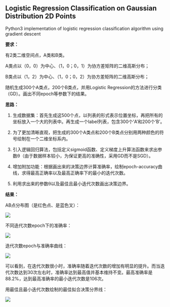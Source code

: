 ## **Logistic Regression Classification on Gaussian Distribution 2D Points**

Python3 implementation of logistic regression classification algorithm using gradient descent

**要求：**

有2类二维空间点，A类和B类。

A类点以（0，0）为中心、（1，0；0，1）为协方差矩阵的二维高斯分布；

B类点以（1，2）为中心、（1，0；0，2）为协方差矩阵的二维高斯分布；

随机生成300个A类点，200个B类点，并用Logistic Regression的方法进行分类（GD）。画出不同epoch等参数下的结果。

 

**思路：**

1. 生成数据集：首先生成这500个点，以列表的形式表示位置坐标，再把所有的坐标放入一个大的列表中。再生成一个label列表，包含300个’A’和200个’B’。

2. 为了更加清晰直观，把生成的300个A类点和200个B类点分别用两种颜色的符号绘制在一个二维坐标系内。

3. 引入逻辑回归算法，包括定义sigmoid函数、定义梯度上升算法函数来求出参数θ（由于数据样本较小，为保证更高的准确性，采用GD而不是SGD）。

4. 增加附加功能：根据画出来的决策边界计算准确率，绘制epoch-accuracy曲线，求得最高正确率以及最高正确率下的最小的迭代次数。

5. 利用求出来的参数θ以及最佳且最小迭代次数画出决策边界。



**结果：**

AB点分布图（是红色点、是蓝色叉）：

![](https://github.com/RainFZY/Hands-On-Machine-Learning/blob/master/逻辑回归二维高斯点二分类/ab_distribution.jpg)

不同迭代次数epoch下的准确率：

![](https://github.com/RainFZY/Hands-On-Machine-Learning/blob/master/逻辑回归二维高斯点二分类/results.png)

迭代次数epoch与准确率曲线：

![](https://github.com/RainFZY/Hands-On-Machine-Learning/blob/master/逻辑回归二维高斯点二分类/epoch-accuracy-curve.jpg)

可以看到，在迭代次数很小时，准确率随着迭代次数的增加有明显的提升。而当迭代次数达到30次左右时，准确率达到最高值并基本维持不变。最高准确率是88.2%，达到最高准确率的最小迭代次数是106次。

用最佳且最小迭代次数绘制的最佳拟合决策分界线：

![](https://github.com/RainFZY/Hands-On-Machine-Learning/blob/master/逻辑回归二维高斯点二分类/best-fit-line.jpg)